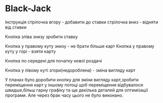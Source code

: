 # Black-Jack
Інструкція 
стрілочка вгору - добавити до ставки
стрілочка вниз - відняти від ставки

Кнопка зліва знизу зробити ставку

Кнопка у правому куту знизу - не брати більше карт
Кнопка у правому куту у горі - взяти карту

Кнопка по середені для початку нової роздачі

Кнопка у лівому куті згори(недороблена) - зміна вигляду карт


У планах було доробити кнопку для зміни вигляду карт,зробити переміщення карт у іншому потоці
щоб переміщення відбувалося швидше,більш гарну графіку та ще декілька деталей для оптимізації програми.
Але через брак часу цього не було виконано.

